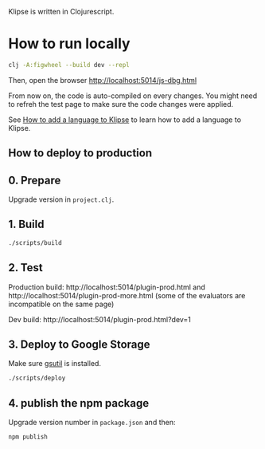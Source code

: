 

Klipse is written in Clojurescript.


# How to run locally



```bash
clj -A:figwheel --build dev --repl
```

Then, open the browser [http://localhost:5014/js-dbg.html](http://localhost:5014/js-dbg.html)

From now on, the code is auto-compiled on every changes.
You might need to refreh the test page to make sure the code changes were applied.
 
See [How to add a language to Klipse](https://github.com/viebel/klipse/wiki/How-to-add-a-language-to-klipse) to learn how to add a language to Klipse.

## How to deploy to production

## 0. Prepare

Upgrade version in `project.clj`.

## 1. Build

```bash
./scripts/build
```

## 2. Test 


Production build: http://localhost:5014/plugin-prod.html and http://localhost:5014/plugin-prod-more.html (some of the evaluators are incompatible on the same page)

Dev build: http://localhost:5014/plugin-prod.html?dev=1

 

## 3. Deploy to Google Storage

Make sure [gsutil](https://cloud.google.com/storage/docs/gsutil_install) is installed.

```bash
./scripts/deploy
```

## 4. publish the npm package

Upgrade version number in `package.json` and then:

```bash
npm publish
```
